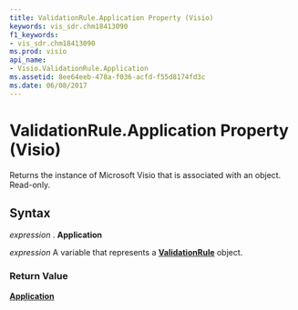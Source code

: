 ```yaml
---
title: ValidationRule.Application Property (Visio)
keywords: vis_sdr.chm18413090
f1_keywords:
- vis_sdr.chm18413090
ms.prod: visio
api_name:
- Visio.ValidationRule.Application
ms.assetid: 8ee64eeb-478a-f036-acfd-f55d8174fd3c
ms.date: 06/08/2017
---
```



# ValidationRule.Application Property (Visio)

Returns the instance of Microsoft Visio that is associated with an object. Read-only.


## Syntax

 _expression_ . **Application**

 _expression_ A variable that represents a **[ValidationRule](validationrule-object-visio.md)** object.


### Return Value

 **[Application](application-object-visio.md)**


